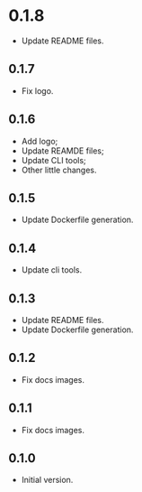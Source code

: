 # 0.1.8

- Update README files.

## 0.1.7

- Fix logo.

## 0.1.6

- Add logo;
- Update REAMDE files;
- Update CLI tools;
- Other little changes.

## 0.1.5

- Update Dockerfile generation.

## 0.1.4

- Update cli tools.

## 0.1.3

- Update README files.
- Update Dockerfile generation.

## 0.1.2

- Fix docs images.

## 0.1.1

- Fix docs images.

## 0.1.0

- Initial version.
